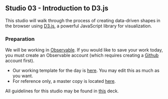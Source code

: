 ## Studio 03 - Introduction to D3.js

This studio will walk through the process of creating data-driven shapes in the browser using [D3.js](https://d3js.org/), a powerful JavaScript library for visualization. 

### Preparation

We will be working in [Observable](https://beta.observablehq.com/). If you would like to save your work today, you must create an Observable account (which requires creating a [Github](https://github.com/) account first).

* Our working template for the day is [here](https://beta.observablehq.com/@emilyfuhrman/d3-js-template). You may edit this as much as you want.
* For reference only, a master copy is located [here](https://beta.observablehq.com/@emilyfuhrman/d3-js-master).

All guidelines for this studio may be found in [this](https://github.com/emilyfuhrman/datavis_design/blob/master/2018_Summer/Decks/Week_07.pdf) deck. 